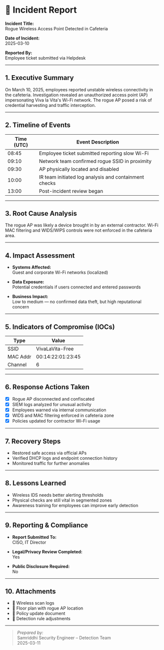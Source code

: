 # 📝 Incident Report

**Incident Title:**  
Rogue Wireless Access Point Detected in Cafeteria

**Date of Incident:**  
2025-03-10

**Reported By:**  
Employee ticket submitted via Helpdesk

---

## 1. Executive Summary

On March 10, 2025, employees reported unstable wireless connectivity in the cafeteria. Investigation revealed an unauthorized access point (AP) impersonating Viva la Vita's Wi-Fi network. The rogue AP posed a risk of credential harvesting and traffic interception.

---

## 2. Timeline of Events

| Time (UTC) | Event Description |
|------------|------------------|
| 08:45      | Employee ticket submitted reporting slow Wi-Fi |
| 09:10      | Network team confirmed rogue SSID in proximity |
| 09:30      | AP physically located and disabled |
| 10:00      | IR team initiated log analysis and containment checks |
| 13:00      | Post-incident review began |

---

## 3. Root Cause Analysis

The rogue AP was likely a device brought in by an external contractor. Wi-Fi MAC filtering and WIDS/WIPS controls were not enforced in the cafeteria area.

---

## 4. Impact Assessment

- **Systems Affected:**  
  Guest and corporate Wi-Fi networks (localized)

- **Data Exposure:**  
  Potential credentials if users connected and entered passwords

- **Business Impact:**  
  Low to medium — no confirmed data theft, but high reputational concern

---

## 5. Indicators of Compromise (IOCs)

| Type       | Value                     |
|------------|---------------------------|
| SSID       | VivaLaVita-Free           |
| MAC Addr   | 00:14:22:01:23:45         |
| Channel    | 6                         |

---

## 6. Response Actions Taken

- [x] Rogue AP disconnected and confiscated
- [x] SIEM logs analyzed for unusual activity
- [x] Employees warned via internal communication
- [x] WIDS and MAC filtering enforced in cafeteria zone
- [x] Policies updated for contractor Wi-Fi usage

---

## 7. Recovery Steps

- Restored safe access via official APs
- Verified DHCP logs and endpoint connection history
- Monitored traffic for further anomalies

---

## 8. Lessons Learned

- Wireless IDS needs better alerting thresholds
- Physical checks are still vital in segmented zones
- Awareness training for employees can improve early detection

---

## 9. Reporting & Compliance

- **Report Submitted To:**  
  CISO, IT Director

- **Legal/Privacy Review Completed:**  
  Yes

- **Public Disclosure Required:**  
  No

---

## 10. Attachments

- 📎 Wireless scan logs  
- 📎 Floor plan with rogue AP location  
- 📎 Policy update document  
- 📎 Detection rule adjustments

---

> *Prepared by:*  
> Samriddhi 
> Security Engineer – Detection Team  
> 2025-03-11
